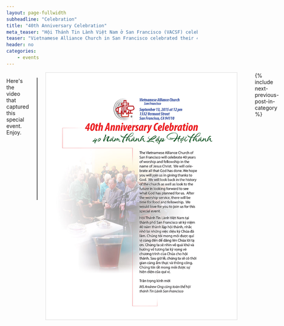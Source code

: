 ```yaml
---
layout: page-fullwidth
subheadline: "Celebration"
title: "40th Anniversary Celebration"
meta_teaser: "Hội Thánh Tin Lành Việt Nam ở San Francisco (VACSF) celebrated their 40th anniversary."
teaser: "Vietnamese Alliance Church in San Francisco celebrated their 40th Anniversary of its founding in 1975. Over decades past, it has been a sanctuary for many; from the service in the sanctuary where hymns of praises were sung and sermons preached, to Sunday School where empowering and liberating truths were discovered and marvelled at, and fellowship over lunch was enjoyed by all."
header: no
categories:
    - events
---
```

<!--more-->
<div class="small-12 columns" style="padding: 0px; border-bottom: none;">
    <p>Here's the video that captured this special event. Enjoy.</p>
    <table border="1" style="width: 100%; height: 323px;">
        <tbody>
            <tr>
                <td><iframe width="420" height="315" src="https://www.youtube.com/embed/TOJTdb6BrMY" frameborder="0" allowfullscreen="allowfullscreen" style="display: block; margin-left: auto; margin-right: auto;"></iframe></td>
            </tr>
        </tbody>
    </table>
    <img style="border:1px solid #dddddd" width="970" src="https://github.com/nghin/vacsf.org/raw/gh-pages/images/40th-Anniversary.jpg" alt>
    <p>&nbsp;</p>
    {% include next-previous-post-in-category %}
</div>
